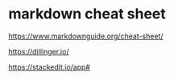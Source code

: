 
# markdown cheat sheet

https://www.markdownguide.org/cheat-sheet/

https://dillinger.io/

https://stackedit.io/app#



